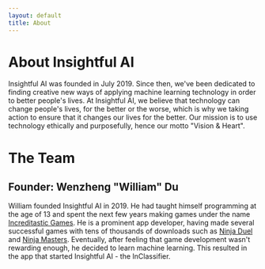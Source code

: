 ```yaml
---
layout: default
title: About
---
```


# About Insightful AI
Insightful AI was founded in July 2019. Since then, we've been dedicated to finding creative new ways of applying machine learning technology in order to better people's lives. At Insightful AI, we believe that technology can change people's lives, for the better or the worse, which is why we taking action to ensure that it changes our lives for the better. Our mission is to use technology ethically and purposefully, hence our motto "Vision & Heart".

# The Team
## Founder: Wenzheng "William" Du
William founded Insightful AI in 2019. He had taught himself programming at the age of 13 and spent the next few years making games under the name [Increditastic Games](http://increditasticgames.blogspot.com/). He is a prominent app developer, having made several successful games with tens of thousands of downloads such as [Ninja Duel](https://play.google.com/store/apps/details?id=com.increditastic.fightyninjas) and [Ninja Masters](https://increditastic.wixsite.com/ninjamasters). Eventually, after feeling that game development wasn't rewarding enough, he decided to learn machine learning. This resulted in the app that started Insightful AI - the InClassifier.